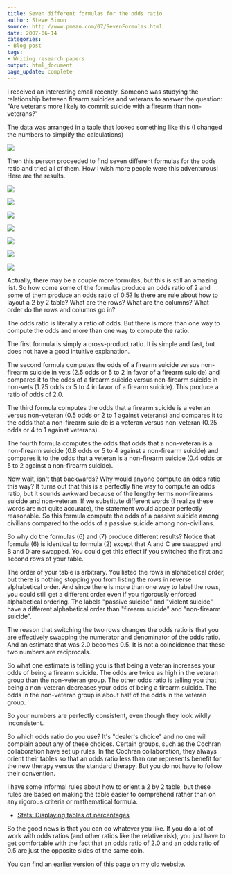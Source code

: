 ```yaml
---
title: Seven different formulas for the odds ratio
author: Steve Simon
source: http://www.pmean.com/07/SevenFormulas.html
date: 2007-06-14
categories:
- Blog post
tags:
- Writing research papers
output: html_document
page_update: complete
---
```


I received an interesting email recently. Someone was studying the
relationship between firearm suicides and veterans to answer the
question: "Are veterans more likely to commit suicide with a firearm
than non-veterans?" 

<!---more--->

The data was arranged in a table that looked something like this (I changed the numbers to simplify the calculations)

![](http://www.pmean.com/new-images/07/SevenFormulas01.gif)

Then this person proceeded to find seven different formulas for the odds ratio and tried all of them. How I wish more people were this adventurous! Here are the results.

![](http://www.pmean.com/new-images/07/SevenFormulas02.gif)

![](http://www.pmean.com/new-images/07/SevenFormulas03.gif)

![](http://www.pmean.com/new-images/07/SevenFormulas04.gif)

![](http://www.pmean.com/new-images/07/SevenFormulas05.gif)

![](http://www.pmean.com/new-images/07/SevenFormulas06.gif)

![](http://www.pmean.com/new-images/07/SevenFormulas07.gif)

![](http://www.pmean.com/new-images/07/SevenFormulas08.gif)

Actually, there may be a couple more formulas, but this is still an amazing list. So how come some of the formulas produce an odds ratio of 2 and some of them produce an odds ratio of 0.5? Is there are rule about how to layout a 2 by 2 table? What are the rows? What are the columns? What order do the rows and columns go in?

The odds ratio is literally a ratio of odds. But there is more than one way to compute the odds and more than one way to compute the ratio.

The first formula is simply a cross-product ratio. It is simple and fast, but does not have a good intuitive explanation.

The second formula computes the odds of a firearm suicide versus non-firearm suicide in vets (2.5 odds or 5 to 2 in favor of a firearm suicide) and compares it to the odds of a firearm suicide versus non-firearm suicide in non-vets (1.25 odds or 5 to 4 in favor of a firearm suicide). This produce a ratio of odds of 2.0.

The third formula computes the odds that a firearm suicide is a veteran versus non-veteran (0.5 odds or 2 to 1 against veterans) and compares it to the odds that a non-firearm suicide is a veteran versus non-veteran (0.25 odds or 4 to 1 against veterans).

The fourth formula computes the odds that odds that a non-veteran is a non-firearm suicide (0.8 odds or 5 to 4 against a non-firearm suicide) and compares it to the odds that a veteran is a non-firearm suicide (0.4 odds or 5 to 2 against a non-firearm suicide).

Now wait, isn't that backwards? Why would anyone compute an odds ratio this way? It turns out that this is a perfectly fine way to compute an odds ratio, but it sounds awkward because of the lengthy terms non-firearms suicide and non-veteran. If we substitute different words (I realize these words are not quite accurate), the statement would appear perfectly reasonable. So this formula compute the odds of a passive suicide among civilians compared to the odds of a passive suicide among non-civilians.

So why do the formulas (6) and (7) produce different results? Notice that formula (6) is identical to formula (2) except that A and C are swapped and B and D are swapped. You could get this effect if you switched the first and second rows of your table.

The order of your table is arbitrary. You listed the rows in alphabetical order, but there is nothing stopping you from listing the rows in reverse alphabetical order. And since there is more than one way to label the rows, you could still get a different order even if you rigorously enforced alphabetical ordering. The labels "passive suicide" and "violent suicide" have a different alphabetical order than "firearm suicide" and "non-firearm suicide".

The reason that switching the two rows changes the odds ratio is that you are effectively swapping the numerator and denominator of the odds ratio. And an estimate that was 2.0 becomes 0.5. It is not a coincidence that these two numbers are reciprocals.

So what one estimate is telling you is that being a veteran increases your odds of being a firearm suicide. The odds are twice as high in the veteran group than the non-veteran group. The other odds ratio is telling you that being a non-veteran decreases your odds of being a firearm suicide. The odds in the non-veteran group is about half of the odds in the veteran group.

So your numbers are perfectly consistent, even though they look wildly inconsistent.

So which odds ratio do you use? It's "dealer's choice" and no one will complain about any of these choices. Certain groups, such as the Cochran collaboration have set up rules. In the Cochran collaboration, they always orient their tables so that an odds ratio less than one represents benefit for the new therapy versus the standard therapy. But you do not have to follow their convention.

I have some informal rules about how to orient a 2 by 2 table, but these rules are based on making the table easier to comprehend rather than on any rigorous criteria or mathematical formula.

+ [Stats: Displaying tables of percentages][sim3]

So the good news is that you can do whatever you like. If you do a lot of work with odds ratios (and other ratios like the relative risk), you just have to get comfortable with the fact that an odds ratio of 2.0 and an odds ratio of 0.5 are just the opposite sides of the same coin.

You can find an [earlier version][sim1] of this page on my [old website][sim2].

[sim1]: http://www.pmean.com/07/SevenFormulas.html
[sim2]: http://www.pmean.com

[sim3]: http://www.pmean.com/02/percentage.html
